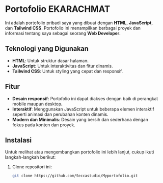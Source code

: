 # Portofolio EKARACHMAT

Ini adalah portofolio pribadi saya yang dibuat dengan **HTML**, **JavaScript**, dan **Tailwind CSS**. Portofolio ini menampilkan berbagai proyek dan informasi tentang saya sebagai seorang **Web Developer**.

## Teknologi yang Digunakan

- **HTML**: Untuk struktur dasar halaman.
- **JavaScript**: Untuk interaktivitas dan fitur dinamis.
- **Tailwind CSS**: Untuk styling yang cepat dan responsif.

## Fitur

- **Desain responsif**: Portofolio ini dapat diakses dengan baik di perangkat mobile maupun desktop.
- **Interaktif**: Menggunakan JavaScript untuk beberapa elemen interaktif seperti animasi dan perubahan konten dinamis.
- **Modern dan Minimalis**: Desain yang bersih dan sederhana dengan fokus pada konten dan proyek.

## Instalasi

Untuk melihat atau mengembangkan portofolio ini lebih lanjut, cukup ikuti langkah-langkah berikut:

1. Clone repositori ini:
   ```bash
   git clone https://github.com/Seccastudio/Myportofolio.git
